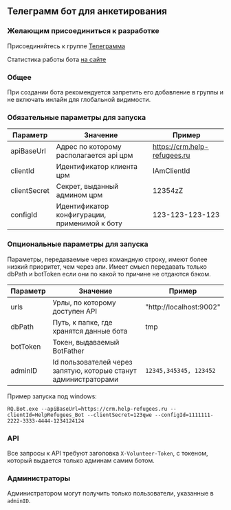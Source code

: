 ## Телеграмм бот для анкетирования

### Желающим присоединиться к разработке

Присоединяйтесь к группе [Телеграмма](https://t.me/+k349Hrrf4-0wMTli)

Статистика работы бота [на сайте](https://help-refugees.ru/stats/)

### Общее

При создании бота рекомендуется запретить его добавление в группы и не включать инлайн для глобальной видимости.

### Обязательные параметры для запуска

|Параметр| Значение                                      | Пример                                    |
|-------|-----------------------------------------------|-------------------------------------------|
|apiBaseUrl| Адрес по которому располагается api црм       | https://crm.help-refugees.ru |
|clientId| Идентификатор клиента црм                     | IAmClientId                               |
|clientSecret| Секрет, выданный админом црм                  | 12354zZ                                   |
|configId| Идентификатор конфигурации, применимой к боту | 123-123-123-123                           |

### Опциональные параметры для запуска

Параметры, передаваемые через командную строку, имеют более низкий приоритет, чем через апи.
Имеет смысл передавать только dbPath и botToken если они по какой то причине не отдаются бэком.

|Параметр| Значение                                                                                      | Пример                 |
|-------|-----------------------------------------------------------------------------------------------|------------------------|
|urls | Урлы, по которому доступен API                                                                | "http://localhost:9002" |
|dbPath | Путь, к папке, где хранятся данные бота                                                       | tmp                    |
|botToken | Токен, выдаваемый BotFather                                                                   |                        |
|adminID| Id пользователей через запятую, которые станут администраторами                               | `12345,345345, 123452`   |

Пример запуска под windows:

```
RQ.Bot.exe --apiBaseUrl=https://crm.help-refugees.ru --clientId=HelpRefugees_Bot --clientSecret=123qwe --configId=1111111-2222-3333-4444-1234124124 
```

### API

Все запросы к API требуют заголовка `X-Volunteer-Token`, с токеном, который выдается только админам самим ботом.

### Администраторы

Администратором могут получить только пользователи, указанные в `adminID`.
